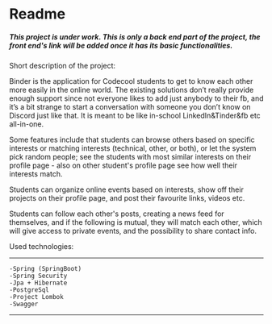 # Readme

##### This project is under work. This is only a back end part of the project, the front end's link will be added once it has its basic functionalities.

Short description of the project:

Binder is the application for Codecool students to get to know each other more easily in the online world. The existing solutions don’t really provide enough support since not everyone likes to add just anybody to their fb, and it’s a bit strange to start a conversation with someone you don’t know on Discord just like that. It is meant to be like in-school LinkedIn&Tinder&fb etc all-in-one.

Some features include that students can browse others based on specific interests or matching interests (technical, other, or both), or let the system pick random people; see the students with most similar interests on their profile page - also on other student's profile page see how well their interests match.

Students can organize online events based on interests, show off their projects on their profile page, and post their favourite links, videos etc.

Students can follow each other's posts, creating a news feed for themselves, and if the following is mutual, they will match each other, which will give access to private events, and the possibility to share contact info.


Used technologies:
***
    -Spring (SpringBoot)
    -Spring Security
    -Jpa + Hibernate
    -PostgreSql
    -Project Lombok
    -Swagger
***
